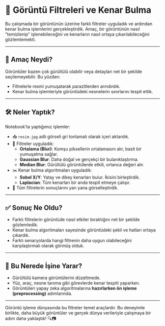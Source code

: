 
# 🧪 Görüntü Filtreleri ve Kenar Bulma

Bu çalışmada bir görüntünün üzerine farklı filtreler uyguladık ve ardından kenar bulma işlemlerini gerçekleştirdik. Amaç, bir görüntünün nasıl "temizlenip" işlenebileceğini ve kenarların nasıl ortaya çıkarılabileceğini gözlemlemekti.

---

## 🎯 Amaç Neydi?

Görüntüler bazen çok gürültülü olabilir veya detayları net bir şekilde seçilemeyebilir. Bu yüzden:
- Filtrelerle resmi yumuşatarak parazitlerden arındırdık.
- Kenar bulma işlemleriyle görüntüdeki nesnelerin sınırlarını tespit ettik.

---

## 🛠️ Neler Yaptık?

Notebook’ta yaptığımız işlemler:

- 📥 `resim.jpg` adlı görseli gri tonlamalı olarak içeri aktardık.
- 🔽 Filtreler uyguladık:
  - **Ortalama (Blur)**: Komşu piksellerin ortalamasını alır, basit bir yumuşatma sağlar.
  - **Gaussian Blur**: Daha doğal ve gerçekçi bir bulanıklaştırma.
  - **Median Blur**: Gürültülü görüntülerde etkili, ortanca değeri alır.
- ✂️ Kenar bulma algoritmaları uyguladık:
  - **Sobel X/Y**: Yatay ve dikey kenarları bulur. İkisini birleştirdik.
  - **Laplacian**: Tüm kenarları bir anda tespit etmeye çalışır.
- 🎨 Tüm filtrelerin sonuçlarını yan yana görselleştirdik.

---

## ✅ Sonuç Ne Oldu?

- Farklı filtrelerin görüntüde nasıl etkiler bıraktığını net bir şekilde gözlemledik.
- Kenar bulma algoritmaları sayesinde görüntüdeki şekil ve hatları ortaya çıkardık.
- Farklı senaryolarda hangi filtrenin daha uygun olabileceğini karşılaştırmalı olarak görmüş olduk.

---

## 📌 Bu Nerede İşine Yarar?

- Gürültülü kamera görüntülerini düzeltmede.
- Yüz, araç, nesne tanıma gibi görevlerde kenar tespiti yaparken.
- Görüntüleri yapay zeka algoritmalarına **hazırlarken ön işleme (preprocessing)** adımlarında.

---

Görüntü işleme dünyasında bu filtreler temel araçlardır. Bu deneyimle birlikte, daha büyük görüntüler ve gerçek dünya verileriyle çalışmaya bir adım daha yaklaştık! 🔍📷
